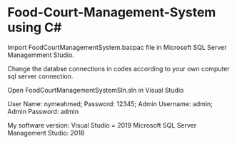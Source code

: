 # Food-Court-Management-System using C#
Import FoodCourtManagementSystem.bacpac file in Microsoft SQL Server Managemment Studio. 

Change the databse connections in codes according to your own computer sql server connection.

Open FoodCourtManagementSystemSln.sln in Visual Studio 

User Name: nymeahmed; Password: 12345; Admin Username: admin; Admin Password: admin

My software version:
Visual Studio = 2019
Microsoft SQL Server Management Studio: 2018
